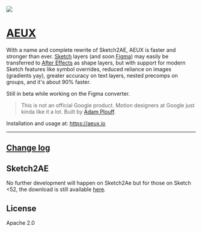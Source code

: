 [<img src="https://aeux.io/images/AEUX_Panels.png">](https://aeux.io/)

# [AEUX](https://aeux.io/)
With a name and complete rewrite of Sketch2AE, AEUX is faster and stronger than ever.
[Sketch][66b609ab] layers (and soon [Figma](https://figma.com)) may easily be transferred to [After Effects][56a59ddd] as shape layers, but with support for modern Sketch features like symbol overrides, reduced reliance on images (gradients yay), greater accuracy on text layers, nested precomps on groups, and it's about 90% faster.

Still in beta while working on the Figma converter.

> This is not an official Google product. Motion designers at Google just kinda like it a lot. Built by [Adam Plouff][8638464d].

  [8638464d]: http://www.battleaxe.co/ "Battle Axe"
  [66b609ab]: https://www.sketchapp.com/ "Sketch App"
  [56a59ddd]: http://www.adobe.com/products/aftereffects.html "After Effects"
  [bodymovin]: https://github.com/bodymovin/bodymovin "BodyMovin"
  [lottie]: https://airbnb.design/lottie/ "Lottie"
  [changelog]: https://aeux.io/changelog "Change Log"

Installation and usage at: https://aeux.io

---

## [Change log][changelog]

## Sketch2AE
No further development will happen on Sketch2Ae but for those on Sketch <52, the download is still available [here](https://aeux.io/sketch2ae/).


## License
Apache 2.0
